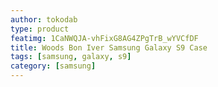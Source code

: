 ```yaml
---
author: tokodab
type: product
featimg: 1CaNWQJA-vhFixG8AG4ZPgTrB_wYVCfDF
title: Woods Bon Iver Samsung Galaxy S9 Case
tags: [samsung, galaxy, s9]
category: [samsung]
---
```

